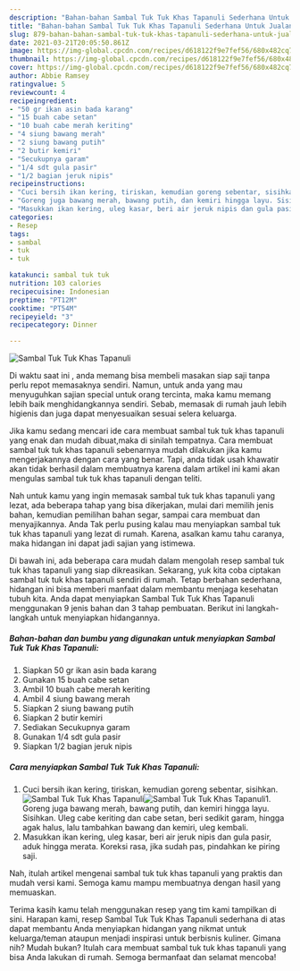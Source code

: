 ```yaml
---
description: "Bahan-bahan Sambal Tuk Tuk Khas Tapanuli Sederhana Untuk Jualan"
title: "Bahan-bahan Sambal Tuk Tuk Khas Tapanuli Sederhana Untuk Jualan"
slug: 879-bahan-bahan-sambal-tuk-tuk-khas-tapanuli-sederhana-untuk-jualan
date: 2021-03-21T20:05:50.861Z
image: https://img-global.cpcdn.com/recipes/d618122f9e7fef56/680x482cq70/sambal-tuk-tuk-khas-tapanuli-foto-resep-utama.jpg
thumbnail: https://img-global.cpcdn.com/recipes/d618122f9e7fef56/680x482cq70/sambal-tuk-tuk-khas-tapanuli-foto-resep-utama.jpg
cover: https://img-global.cpcdn.com/recipes/d618122f9e7fef56/680x482cq70/sambal-tuk-tuk-khas-tapanuli-foto-resep-utama.jpg
author: Abbie Ramsey
ratingvalue: 5
reviewcount: 4
recipeingredient:
- "50 gr ikan asin bada karang"
- "15 buah cabe setan"
- "10 buah cabe merah keriting"
- "4 siung bawang merah"
- "2 siung bawang putih"
- "2 butir kemiri"
- "Secukupnya garam"
- "1/4 sdt gula pasir"
- "1/2 bagian jeruk nipis"
recipeinstructions:
- "Cuci bersih ikan kering, tiriskan, kemudian goreng sebentar, sisihkan."
- "Goreng juga bawang merah, bawang putih, dan kemiri hingga layu. Sisihkan. Uleg cabe keriting dan cabe setan, beri sedikit garam, hingga agak halus, lalu tambahkan bawang dan kemiri, uleg kembali."
- "Masukkan ikan kering, uleg kasar, beri air jeruk nipis dan gula pasir, aduk hingga merata. Koreksi rasa, jika sudah pas, pindahkan ke piring saji."
categories:
- Resep
tags:
- sambal
- tuk
- tuk

katakunci: sambal tuk tuk 
nutrition: 103 calories
recipecuisine: Indonesian
preptime: "PT12M"
cooktime: "PT54M"
recipeyield: "3"
recipecategory: Dinner

---
```



![Sambal Tuk Tuk Khas Tapanuli](https://img-global.cpcdn.com/recipes/d618122f9e7fef56/680x482cq70/sambal-tuk-tuk-khas-tapanuli-foto-resep-utama.jpg)

Di waktu  saat ini , anda memang bisa membeli masakan siap saji tanpa perlu repot memasaknya sendiri. Namun, untuk anda yang mau menyuguhkan sajian special untuk orang tercinta, maka kamu memang lebih baik menghidangkannya sendiri. Sebab, memasak di rumah jauh lebih higienis dan juga dapat menyesuaikan sesuai selera keluarga.

Jika kamu sedang mencari ide cara membuat sambal tuk tuk khas tapanuli yang enak dan mudah dibuat,maka di sinilah tempatnya. Cara membuat sambal tuk tuk khas tapanuli  sebenarnya mudah dilakukan jika kamu mengerjakannya dengan cara yang benar. Tapi, anda tidak usah khawatir akan tidak berhasil dalam membuatnya 
karena dalam artikel ini kami akan mengulas sambal tuk tuk khas tapanuli dengan teliti.  



Nah untuk kamu yang ingin memasak sambal tuk tuk khas tapanuli yang lezat, ada beberapa tahap yang bisa dikerjakan, mulai dari memilih jenis bahan, kemudian pemilihan bahan segar, sampai cara membuat dan menyajikannya. Anda Tak perlu pusing kalau mau menyiapkan sambal tuk tuk khas tapanuli yang lezat di rumah. Karena, asalkan kamu  tahu caranya, maka hidangan ini dapat jadi sajian yang istimewa.

Di bawah ini, ada beberapa cara mudah dalam mengolah resep sambal tuk tuk khas tapanuli yang siap dikreasikan. Sekarang, yuk kita coba ciptakan sambal tuk tuk khas tapanuli sendiri di rumah. Tetap berbahan sederhana, hidangan ini bisa memberi manfaat dalam membantu menjaga kesehatan tubuh kita. Anda dapat menyiapkan Sambal Tuk Tuk Khas Tapanuli menggunakan 9 jenis bahan dan 3 tahap pembuatan. Berikut ini langkah-langkah untuk menyiapkan hidangannya.

<!--inarticleads1-->

##### Bahan-bahan dan bumbu yang digunakan untuk menyiapkan Sambal Tuk Tuk Khas Tapanuli:

1. Siapkan 50 gr ikan asin bada karang
1. Gunakan 15 buah cabe setan
1. Ambil 10 buah cabe merah keriting
1. Ambil 4 siung bawang merah
1. Siapkan 2 siung bawang putih
1. Siapkan 2 butir kemiri
1. Sediakan Secukupnya garam
1. Gunakan 1/4 sdt gula pasir
1. Siapkan 1/2 bagian jeruk nipis




<!--inarticleads2-->

##### Cara menyiapkan Sambal Tuk Tuk Khas Tapanuli:

1. Cuci bersih ikan kering, tiriskan, kemudian goreng sebentar, sisihkan.
<img src="https://img-global.cpcdn.com/steps/86f28c8c9934eadc/160x128cq70/sambal-tuk-tuk-khas-tapanuli-langkah-memasak-1-foto.jpg" alt="Sambal Tuk Tuk Khas Tapanuli"><img src="https://img-global.cpcdn.com/steps/f5c6978b4c117e60/160x128cq70/sambal-tuk-tuk-khas-tapanuli-langkah-memasak-1-foto.jpg" alt="Sambal Tuk Tuk Khas Tapanuli">1. Goreng juga bawang merah, bawang putih, dan kemiri hingga layu. Sisihkan. Uleg cabe keriting dan cabe setan, beri sedikit garam, hingga agak halus, lalu tambahkan bawang dan kemiri, uleg kembali.
1. Masukkan ikan kering, uleg kasar, beri air jeruk nipis dan gula pasir, aduk hingga merata. Koreksi rasa, jika sudah pas, pindahkan ke piring saji.




Nah, itulah artikel mengenai  sambal tuk tuk khas tapanuli  yang praktis dan mudah versi kami. Semoga kamu mampu membuatnya dengan hasil yang memuaskan. 

Terima kasih kamu telah menggunakan resep yang tim kami tampilkan di sini. Harapan kami, resep  Sambal Tuk Tuk Khas Tapanuli sederhana di atas dapat membantu Anda menyiapkan hidangan yang nikmat untuk keluarga/teman ataupun menjadi inspirasi untuk berbisnis kuliner. Gimana nih? Mudah bukan? Itulah cara membuat sambal tuk tuk khas tapanuli yang bisa Anda lakukan di rumah. Semoga bermanfaat dan selamat mencoba!

